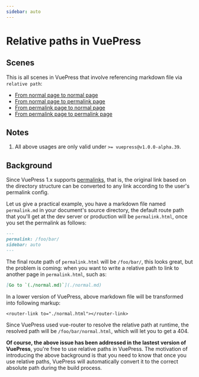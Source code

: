 ```yaml
---
sidebar: auto
---
```


# Relative paths in VuePress

## Scenes

This is all scenes in VuePress that involve referencing markdown file via `relative path`:

- [From normal page to normal page](./normal.md#from-normal-page-to-normal-page)
- [From normal page to permalink page](./normal.md#from-normal-page-to-permalink-page)
- [From permalink page to normal page](./permalink.md#from-permalink-page-to-normal-page)
- [From permalink page to permalink page](./permalink.md#from-permalink-page-to-permalink-page)

## Notes

1. All above usages are only valid under `>= vuepress@v1.0.0-alpha.39`.

## Background

Since VuePress 1.x supports [permalinks](https://vuepress.vuejs.org/guide/permalinks.html), that is, the original link based on the directory structure can be converted to any link according to the user's permalink config.
 
Let us give a practical example, you have a markdown file named `permalink.md` in your document's source directory, the default route path that you'll get at the dev server or production will be `permalink.html`, once you set the permalink as follows:

```markdown
---
permalink: /foo/bar/
sidebar: auto
---
```

The final route path of `permalink.html` will be `/foo/bar/`, this looks great, but the problem is coming: when you want to write a relative path to link to another page in `permalink.html`, such as:

```markdown
[Go to `(./normal.md)`](./normal.md)
```

In a lower version of VuePress, above markdown file will be transformed into following markup:

```vue
<router-link to="./normal.html"></router-link>
```

Since VuePress used vue-router to resolve the relative path at runtime, the resolved path will be `/foo/bar/normal.html`, which will let you to get a 404.

**Of course, the above issue has been addressed in the lastest version of VuePress**, you're free to use relative paths in VuePress. The motivation of introducing the above background is that you need to know that once you use relative paths, VuePress will automatically convert it to the correct absolute path during the build process.


